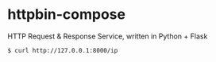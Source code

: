 # httpbin-compose
HTTP Request & Response Service, written in Python + Flask

```
$ curl http://127.0.0.1:8000/ip
```
